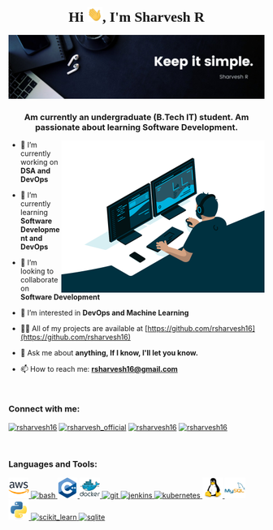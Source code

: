 
<h1 align="center" style="font-family: 'Times New Roman', Times, serif;">Hi <img src="https://raw.githubusercontent.com/ABSphreak/ABSphreak/master/gifs/Hi.gif" width="30px">, I'm Sharvesh R</h1>

<div align="center"><img src="https://raw.githubusercontent.com/rsharvesh16/rsharvesh16/main/1683558214524.jpg"></div>
<h3 align="center">Am currently an undergraduate (B.Tech IT) student. Am passionate about learning Software Development.</h3>
<img align="right" alt="Coding" width="400" src="https://raw.githubusercontent.com/rsharvesh16/rsharvesh16/main/new.gif">

- 🔭 I’m currently working on **DSA and DevOps**

- 🌱 I’m currently learning **Software Development and DevOps**

- 👯 I’m looking to collaborate on **Software Development**

- 🤝 I’m interested in **DevOps and Machine Learning**

- 👨‍💻 All of my projects are available at [https://github.com/rsharvesh16](https://github.com/rsharvesh16)

- 💬 Ask me about **anything, If I know, I'll let you know.**

- 📫 How to reach me: **rsharvesh16@gmail.com**
<br>
<h3 align="left">Connect with me:</h3>
<p align="left">
<a href="https://linkedin.com/in/rsharvesh16" target="blank"><img align="center" src="https://raw.githubusercontent.com/rahuldkjain/github-profile-readme-generator/master/src/images/icons/Social/linked-in-alt.svg" alt="rsharvesh16" height="30" width="40" /></a>
<a href="https://instagram.com/rsharvesh_official" target="blank"><img align="center" src="https://raw.githubusercontent.com/rahuldkjain/github-profile-readme-generator/master/src/images/icons/Social/instagram.svg" alt="rsharvesh_official" height="30" width="40" /></a>
<a href="https://www.leetcode.com/rsharvesh16" target="blank"><img align="center" src="https://raw.githubusercontent.com/rahuldkjain/github-profile-readme-generator/master/src/images/icons/Social/leet-code.svg" alt="rsharvesh16" height="30" width="40" /></a>
<a href="https://www.hackerrank.com/rsharvesh16" target="blank"><img align="center" src="https://raw.githubusercontent.com/rahuldkjain/github-profile-readme-generator/master/src/images/icons/Social/hackerrank.svg" alt="rsharvesh16" height="30" width="40" /></a>
</p>
<br>
<h3 align="left">Languages and Tools:</h3>
<p align="left"> <a href="https://aws.amazon.com" target="_blank" rel="noreferrer"> <img src="https://raw.githubusercontent.com/devicons/devicon/master/icons/amazonwebservices/amazonwebservices-original-wordmark.svg" alt="aws" width="40" height="40"/> </a> <a href="https://www.gnu.org/software/bash/" target="_blank" rel="noreferrer"> <img src="https://www.vectorlogo.zone/logos/gnu_bash/gnu_bash-icon.svg" alt="bash" width="40" height="40"/> </a> <a href="https://www.w3schools.com/cpp/" target="_blank" rel="noreferrer"> <img src="https://raw.githubusercontent.com/devicons/devicon/master/icons/cplusplus/cplusplus-original.svg" alt="cplusplus" width="40" height="40"/> </a> <a href="https://www.docker.com/" target="_blank" rel="noreferrer"> <img src="https://raw.githubusercontent.com/devicons/devicon/master/icons/docker/docker-original-wordmark.svg" alt="docker" width="40" height="40"/> </a> <a href="https://git-scm.com/" target="_blank" rel="noreferrer"> <img src="https://www.vectorlogo.zone/logos/git-scm/git-scm-icon.svg" alt="git" width="40" height="40"/> </a> <a href="https://www.jenkins.io" target="_blank" rel="noreferrer"> <img src="https://www.vectorlogo.zone/logos/jenkins/jenkins-icon.svg" alt="jenkins" width="40" height="40"/> </a> <a href="https://kubernetes.io" target="_blank" rel="noreferrer"> <img src="https://www.vectorlogo.zone/logos/kubernetes/kubernetes-icon.svg" alt="kubernetes" width="40" height="40"/> </a> <a href="https://www.linux.org/" target="_blank" rel="noreferrer"> <img src="https://raw.githubusercontent.com/devicons/devicon/master/icons/linux/linux-original.svg" alt="linux" width="40" height="40"/> </a> <a href="https://www.mysql.com/" target="_blank" rel="noreferrer"> <img src="https://raw.githubusercontent.com/devicons/devicon/master/icons/mysql/mysql-original-wordmark.svg" alt="mysql" width="40" height="40"/> </a> <a href="https://www.python.org" target="_blank" rel="noreferrer"> <img src="https://raw.githubusercontent.com/devicons/devicon/master/icons/python/python-original.svg" alt="python" width="40" height="40"/> </a> <a href="https://scikit-learn.org/" target="_blank" rel="noreferrer"> <img src="https://upload.wikimedia.org/wikipedia/commons/0/05/Scikit_learn_logo_small.svg" alt="scikit_learn" width="40" height="40"/> </a> <a href="https://www.sqlite.org/" target="_blank" rel="noreferrer"> <img src="https://www.vectorlogo.zone/logos/sqlite/sqlite-icon.svg" alt="sqlite" width="40" height="40"/> </a> </p>
<center>


  
<div align="center">
<center>


